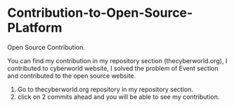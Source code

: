 # Contribution-to-Open-Source-PLatform
Open Source Contribution.

You can find my contribution in my repository section (thecyberworld.org), I contributed to cyberworld website, I solved the problem of Event section and contributed to the open source website. 
1. Go to thecyberworld.org repository in my repository section.
2. click on 2 commits ahead and you will be able to see my contribution.


